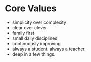 # Core Values

- simplicity over complexity
- clear over clever
- family first
- small daily disciplines
- continuously improving
- always a student. always a teacher.
- deep in a few things.

